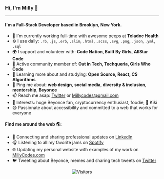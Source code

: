 ### Hi, I'm Milly 👋
---

<!-- I'm Milly, a software engineer with experience in Ruby, Rails, JavaScript, React, MySQL and more. I've been working professionally for about 2 years but got my start back in days of MySpace and LiveJournal. I am enthusiastic about solving problems and outside of work my goal is to increase diversity in technology and help the next generation get their start. I am passionate about accessibility and committed to a web that works for everyone.-->

#### I'm a Full-Stack Developer based in Brooklyn, New York.

- 🏢 I'm currently working full-time with awesome peeps at **Teladoc Health**
- ⚙️ I use daily: `.rb`, `.js`, `.erb`, `.slim`, `.html`, `.scss`, `.svg`, `.png`, `.json`, `.yml`, `.sql`
- 🌍 I support and volunteer with: **Code Nation, Built By Girls, AllStar Code**
- 💅 Active community member of: **Out in Tech, Techqueria, Girls Who Code**
- 🌱 Learning more about and studying: **Open Source, React, CS Algorithms**
- 💬 Ping me about: **web design**, **social media**, **diversity & inclusion**, **mentorship**, **Beyonce**
- 📫 Reach me asap: <a href="https://twitter.com/millycodes/">Twitter</a> or Millycodes@gmail.com
- 💜 Interests: huge Beyonce fan, cryptocurrency enthusiast, foodie, 🐶 Kiki
- 😄 Passionate about accessibility and committed to a web that works for everyone

#### Find me around the web 🌎:
- 💼 Connecting and sharing professional updates on <a href="https://www.linkedin.com/in/millycodes/">LinkedIn</a>
- 🎧 Listening to all my favorite jams on <a href="https://open.spotify.com/user/millyfeet">Spotify</a>
- 🌐 Updating my personal website with examples of my work on <a href="https://millycodes.com">MillyCodes.com</a>
- 🐦 Tweeting about Beyonce, memes and sharing tech tweets on <a href="https://twitter.com/millycodes/">Twitter</a>


<p align=center>                           
  <img align=center  src="https://visitor-badge.laobi.icu/badge?page_id=sakydev" alt="Visitors">                     
</p>
